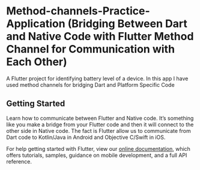 # Method-channels-Practice-Application (Bridging Between Dart and Native Code with Flutter Method Channel for Communication with Each Other)


A Flutter project for identifying battery level of a device. In this app I have used method channels for bridging Dart and Platform Specific Code


## Getting Started

Learn how to communicate between Flutter and Native code. It’s something like you make a bridge from your Flutter code and then it will connect to the other side in Native code. The fact is Flutter allow us to communicate from Dart code to Kotlin/Java in Android and Objective C/Swift in iOS.


For help getting started with Flutter, view our
[online documentation](https://flutter.dev/docs), which offers tutorials,
samples, guidance on mobile development, and a full API reference.
